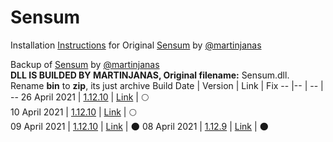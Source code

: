 # Sensum
Installation [Instructions](https://github.com/mniafi/sensum/blob/main/Instructions.md) for Original [Sensum](https://github.com/martinjanas/sensum) by [@martinjanas](https://github.com/martinjanas)

Backup of [Sensum](https://github.com/martinjanas/sensum) by [@martinjanas](https://github.com/martinjanas)<br/>
**DLL IS BUILDED BY MARTINJANAS, Original filename:** Sensum.dll.<br/>
Rename **bin** to **zip**, its just archive
Build Date | Version | Link | Fix
-- |-- | -- | --
26 April 2021 | [1.12.10](https://github.com/mniafi/sensum/commit/2b51acb1b1c8aede5162fb679cf0b201e8eecfd4) | [Link](https://github.com/mniafi/sensum/tree/main/1-12-10-fix-2) | :full_moon:	
10 April 2021 | [1.12.10](https://github.com/mniafi/sensum/commit/0eed4ca881b7a8989a076e2a3124040b6d2e94ad) | [Link](https://github.com/mniafi/sensum/tree/main/1-12-10-fix) | :full_moon:	
09 April 2021 | [1.12.10](https://github.com/mniafi/sensum/commit/732430b323c52e5f576ed4cef02c84335e37f92a) | [Link](https://github.com/mniafi/sensum/tree/main/1-12-10) | :new_moon:
08 April 2021 | [1.12.9](https://github.com/mniafi/sensum/commit/0f3cb0cc9bf702f063d44a5b83833a16e003d290) | [Link](https://github.com/mniafi/sensum/tree/main/1-12-9) | :new_moon:

